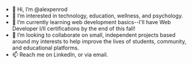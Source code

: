 - 👋 Hi, I’m @alexpenrod
- 👀 I’m interested in technology, education, wellness, and psychology.
- 🌱 I’m currently learning web development basics--I'll have Web Developer I/II certifications by the end of this fall!
- 💞️ I’m looking to collaborate on small, independent projects based around my interests to help improve the lives of students, community, and educational platforms.
- 📫 Reach me on LinkedIn, or via email.

<!---
alexpenrod/alexpenrod is a ✨ special ✨ repository because its `README.md` (this file) appears on your GitHub profile.
You can click the Preview link to take a look at your changes.
--->
